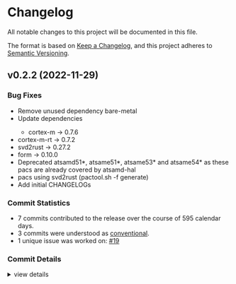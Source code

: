 # Changelog

All notable changes to this project will be documented in this file.

The format is based on [Keep a Changelog](https://keepachangelog.com/en/1.0.0/),
and this project adheres to [Semantic Versioning](https://semver.org/spec/v2.0.0.html).

## v0.2.2 (2022-11-29)

### Bug Fixes

 - <csr-id-54fe3c1f9705e2a9f96176dd8c467fbaed648702/> Remove unused dependency bare-metal
 - <csr-id-63c755d5cb29e4a0d6eec4a1f24498cd2b2801d8/> Update dependencies
   - cortex-m -> 0.7.6
- cortex-m-rt -> 0.7.2
- svd2rust -> 0.27.2
- form -> 0.10.0
- Deprecated atsamd51*, atsame51*, atsame53* and atsame54* as these pacs
     are already covered by atsamd-hal
- pacs using svd2rust (pactool.sh -f generate)
 - <csr-id-5a8f9b8190f7be9dc59af66d0ba0fb48b8ee8c84/> Add initial CHANGELOGs

### Commit Statistics

<csr-read-only-do-not-edit/>

 - 7 commits contributed to the release over the course of 595 calendar days.
 - 3 commits were understood as [conventional](https://www.conventionalcommits.org).
 - 1 unique issue was worked on: [#19](https://github.com/atsam-rs/atsam-pac/issues/19)

### Commit Details

<csr-read-only-do-not-edit/>

<details><summary>view details</summary>

 * **[#19](https://github.com/atsam-rs/atsam-pac/issues/19)**
    - John/same70 support ([`4722924`](https://github.com/atsam-rs/atsam-pac/commit/4722924c4efc351b8a19491aecf4ba0edc14d50b))
 * **Uncategorized**
    - Add initial CHANGELOGs ([`5a8f9b8`](https://github.com/atsam-rs/atsam-pac/commit/5a8f9b8190f7be9dc59af66d0ba0fb48b8ee8c84))
    - Release atsam4e16c-pac v0.2.2, atsam4e16e-pac v0.2.2, atsam4e8c-pac v0.2.2, atsam4e8e-pac v0.2.2, atsam4lc2a-pac v0.2.2, atsam4lc2b-pac v0.2.2, atsam4lc2c-pac v0.2.2, atsam4lc4a-pac v0.2.2, atsam4lc4b-pac v0.2.2, atsam4lc4c-pac v0.2.2, atsam4lc8a-pac v0.2.2, atsam4lc8b-pac v0.2.2, atsam4lc8c-pac v0.2.2, atsam4ls2a-pac v0.2.2, atsam4ls2b-pac v0.2.2, atsam4ls2c-pac v0.2.2, atsam4ls4a-pac v0.2.2, atsam4ls4b-pac v0.2.2, atsam4ls4c-pac v0.2.2, atsam4ls8a-pac v0.2.2, atsam4ls8b-pac v0.2.2, atsam4ls8c-pac v0.2.2, atsam4n16b-pac v0.2.2, atsam4n16c-pac v0.2.2, atsam4n8a-pac v0.2.2, atsam4n8b-pac v0.2.2, atsam4n8c-pac v0.2.2, atsam4s16b-pac v0.2.2, atsam4s16c-pac v0.2.2, atsam4s2a-pac v0.2.2, atsam4s2b-pac v0.2.2, atsam4s2c-pac v0.2.2, atsam4s4a-pac v0.2.2, atsam4s4b-pac v0.2.2, atsam4s4c-pac v0.2.2, atsam4s8b-pac v0.2.2, atsam4s8c-pac v0.2.2, atsam4sa16b-pac v0.2.2, atsam4sa16c-pac v0.2.2, atsam4sd16b-pac v0.2.2, atsam4sd16c-pac v0.2.2, atsam4sd32b-pac v0.2.2, atsam4sd32c-pac v0.2.2, atsam4sp32a-pac v0.2.2, atsame70j19-pac v0.2.2, atsame70j19b-pac v0.2.2, atsame70j20-pac v0.2.2, atsame70j20b-pac v0.2.2, atsame70j21-pac v0.2.2, atsame70j21b-pac v0.2.2, atsame70n19-pac v0.2.2, atsame70n19b-pac v0.2.2, atsame70n20-pac v0.2.2, atsame70n20b-pac v0.2.2, atsame70n21-pac v0.2.2, atsame70n21b-pac v0.2.2, atsame70q19-pac v0.2.2, atsame70q19b-pac v0.2.2, atsame70q20-pac v0.2.2, atsame70q20b-pac v0.2.2, atsame70q21-pac v0.2.2, atsame70q21b-pac v0.2.2 ([`a628b97`](https://github.com/atsam-rs/atsam-pac/commit/a628b974a612113c93a46bbc2724d403358abb1f))
    - Remove unused dependency bare-metal ([`54fe3c1`](https://github.com/atsam-rs/atsam-pac/commit/54fe3c1f9705e2a9f96176dd8c467fbaed648702))
    - Update dependencies ([`63c755d`](https://github.com/atsam-rs/atsam-pac/commit/63c755d5cb29e4a0d6eec4a1f24498cd2b2801d8))
    - Update pac dependencies ([`8ca7aca`](https://github.com/atsam-rs/atsam-pac/commit/8ca7acab12a2e8af4c6f49d25d79d3c379d4fd35))
    - Update pacs to svd2rust 0.19.0 ([`07a2d93`](https://github.com/atsam-rs/atsam-pac/commit/07a2d930b057726763d359204c406a994661aacc))
</details>

